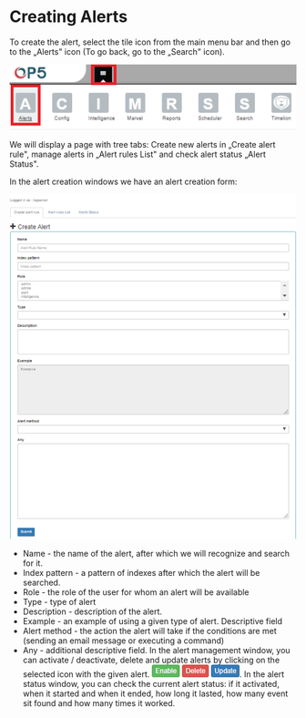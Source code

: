 Creating Alerts
===============

To create the alert, select the tile icon from the main menu
bar and then go to the „Alerts" icon (To go back, go to the „Search"
icon).

 ![](/./media/media/image93.png)

We will display a page with tree tabs: Create new alerts in „Create
alert rule", manage alerts in „Alert rules List" and check alert
status „Alert Status".

 In the alert creation windows we have an alert creation form:
 
 ![](/./media/media/image92.png)
 
 - Name - the name of the alert, after which we will recognize and
search for it.
- Index pattern - a pattern of indexes after which the alert will be
searched.
- Role - the role of the user for whom an alert will be available
- Type - type of alert
- Description - description of the alert.
- Example - an example of using a given type of alert. Descriptive
field
- Alert method - the action the alert will take if the conditions are
met (sending an email message or executing a command)
- Any - additional descriptive field.
 In the alert management window, you can activate / deactivate, delete
and update alerts by clicking on the selected icon with the given
alert. ![](/./media/media/image63.png).
 In the alert status window, you can check the current alert status: if
it activated, when it started and when it ended, how long it lasted,
how many event sit found and how many times it worked.
